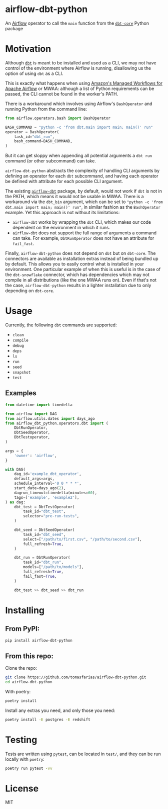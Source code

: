 # airflow-dbt-python

An [Airflow](https://airflow.apache.org/) operator to call the `main` function from the [`dbt-core`](https://pypi.org/project/dbt-core/) Python package

# Motivation

Although [`dbt`](https://docs.getdbt.com/) is meant to be installed and used as a CLI, we may not have control of the environment where Airflow is running, disallowing us the option of using `dbt` as a CLI.

This is exactly what happens when using [Amazon's Managed Workflows for Apache Airflow](https://aws.amazon.com/managed-workflows-for-apache-airflow/) or MWAA: although a list of Python requirements can be passed, the CLI cannot be found in the worker's PATH.

There is a workaround which involves using Airflow's `BashOperator` and running Python from the command line:

```py
from airflow.operators.bash import BashOperator

BASH_COMMAND = "python -c 'from dbt.main import main; main()' run"
operator = BashOperator(
    task_id="dbt_run",
    bash_command=BASH_COMMAND,
)
```

But it can get sloppy when appending all potential arguments a `dbt run` command (or other subcommand) can take.

`airflow-dbt-python` abstracts the complexity of handling CLI arguments by defining an operator for each `dbt` subcommand, and having each operator be defined with attribute for each possible CLI argument.

The existing [`airflow-dbt`](https://pypi.org/project/airflow-dbt/) package, by default, would not work if `dbt` is not in the PATH, which means it would not be usable in MWAA. There is a workaround via the `dbt_bin` argument, which can be set to `"python -c 'from dbt.main import main; main()' run"`, in similar fashion as the `BashOperator` example. Yet this approach is not without its limitations:
* `airflow-dbt` works by wrapping the `dbt` CLI, which makes our code dependent on the environment in which it runs.
* `airflow-dbt` does not support the full range of arguments a command can take. For example, `DbtRunOperator` does not have an attribute for `fail_fast`.

Finally, `airflow-dbt-python` does not depend on `dbt` but on `dbt-core`. The connectors are available as installation extras instead of being bundled up by default. This allows you to easily control what is installed in your environment. One particular example of when this is useful is in the case of the `dbt-snowflake` connector, which has dependencies which may not compile in all distributions (like the one MWAA runs on). Even if that's not the case, `airflow-dbt-python` results in a lighter installation due to only depending on `dbt-core`.

# Usage

Currently, the following `dbt` commands are supported:

* `clean`
* `compile`
* `debug`
* `deps`
* `ls`
* `run`
* `seed`
* `snapshot`
* `test`

## Examples

```py
from datetime import timedelta

from airflow import DAG
from airflow.utils.dates import days_ago
from airflow_dbt_python.operators.dbt import (
    DbtRunOperator,
    DbtSeedOperator,
    DbtTestoperator,
)

args = {
    'owner': 'airflow',
}

with DAG(
    dag_id='example_dbt_operator',
    default_args=args,
    schedule_interval='0 0 * * *',
    start_date=days_ago(2),
    dagrun_timeout=timedelta(minutes=60),
    tags=['example', 'example2'],
) as dag:
    dbt_test = DbtTestOperator(
        task_id="dbt_test",
        selector="pre-run-tests",
    )

    dbt_seed = DbtSeedOperator(
        task_id="dbt_seed",
        select=["/path/to/first.csv", "/path/to/second.csv"],
        full_refresh=True,
    )

    dbt_run = DbtRunOperator(
        task_id="dbt_run",
        models=["/path/to/models"],
        full_refresh=True,
        fail_fast=True,
    )

    dbt_test >> dbt_seed >> dbt_run
```

# Installing

## From PyPI:

```sh
pip install airflow-dbt-python
```

## From this repo:

Clone the repo:
```sh
git clone https://github.com/tomasfarias/airflow-dbt-python.git
cd airflow-dbt-python
```

With poetry:
```sh
poetry install
```

Install any extras you need, and only those you need:
```sh
poetry install -E postgres -E redshift
```

# Testing

Tests are written using `pytest`, can be located in `test/`, and they can be run locally with `poetry`:

```sh
poetry run pytest -vv
```

# License

MIT

